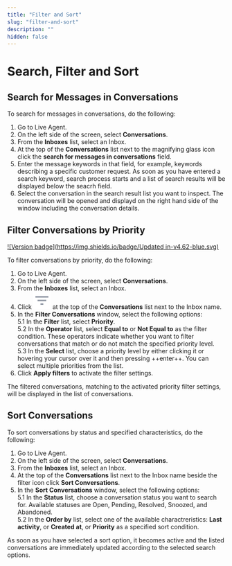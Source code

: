 ```yaml
---
title: "Filter and Sort"
slug: "filter-and-sort"
description: ""
hidden: false
---
```


# Search, Filter and Sort 

## Search for Messages in Conversations 

To search for messages in conversations, do the following:

1. Go to Live Agent.
2. On the left side of the screen, select **Conversations**.
3. From the **Inboxes** list, select an Inbox.
4. At the top of the **Conversations** list next to the magnifying glass icon click the **search for messages in conversations** field.
5. Enter the message keywords in that field, for example, keywords describing a specific customer request. As soon as you have entered a search keyword, search process starts and a list of search results will be displayed below the seacrh field.
6. Select the conversation in the search result list you want to inspect. The conversation will be opened and displayd on the right hand side of the window including the conversation details. 

## Filter Conversations by Priority

[![Version badge](https://img.shields.io/badge/Updated in-v4.62-blue.svg)](../../release-notes/4.62.md)

To filter conversations by priority, do the following:

1. Go to Live Agent.
2. On the left side of the screen, select **Conversations**.
3. From the **Inboxes** list, select an Inbox.
4. Click ![filter](../../assets/icons/filter.svg) at the top of the **Conversations** list next to the Inbox name.
5. In the **Filter Conversations** window, select the following options:<br>
    5.1 In the **Filter** list, select **Priority**.<br>
    5.2 In the **Operator** list, select **Equal to** or **Not Equal to** as the filter condition. These operators indicate whether you want to filter conversations that match or do not match the specified priority level.<br>
    5.3 In the **Select** list, choose a priority level by either clicking it or hovering your cursor over it and then pressing ++enter++. You can select multiple priorities from the list.<br> 
6. Click **Apply filters** to activate the filter settings.

The filtered conversations, matching to the activated priority filter settings, will be displayed in the list of conversations.

## Sort Conversations

To sort conversations by status and specified characteristics, do the following:

1. Go to Live Agent.
2. On the left side of the screen, select **Conversations**.
3. From the **Inboxes** list, select an Inbox.
4. At the top of the **Conversations** list next to the Inbox name beside the filter icon click **Sort Conversations**.
5. In the **Sort Conversations** window, select the following options:<br>
    5.1 In the **Status** list, choose a conversation status you want to search for. Available statuses are Open, Pending, Resolved, Snoozed, and Abandoned.<br>
    5.2 In the **Order by** list, select one of the available charactreristics: **Last activity**, or **Created at**, or **Priority** as a specified sort condition.<br>

As soon as you have selected a sort option, it becomes active and the listed conversations are immediately updated according to the selected search options.

